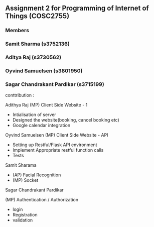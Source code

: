 ## Assignment 2 for Programming of Internet of Things (COSC2755)
### Members
###   Samit Sharma (s3752136)
###   Aditya Raj (s3730562)
###   Oyvind Samuelsen (s3801950)
###   Sagar Chandrakant Pardikar (s3715199)


conttribution :

Adithya Raj 
(MP) Client Side Website - 1
 - Intialisation of server
 - Designed the website(booking, cancel booking etc)
 - Google calendar integration


Oyvind Samuelsen
(MP) Client Side Website - API
 - Setting up Restful/Flask API environment
 - Implement Appropriate restful function calls
 - Tests
 
 Samit Sharama
 
 - (AP) Facial Recognition
 - (MP) Socket
 
 Sagar Chandrakant Pardikar
 
 (MP) Authentication / Authorization
 - login 
 - Registration 
 - validation

